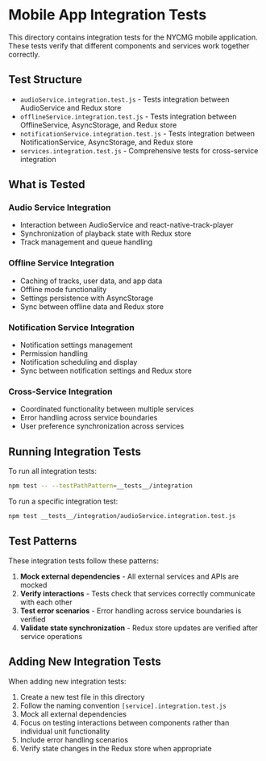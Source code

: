 # Mobile App Integration Tests

This directory contains integration tests for the NYCMG mobile application. These tests verify that different components and services work together correctly.

## Test Structure

- `audioService.integration.test.js` - Tests integration between AudioService and Redux store
- `offlineService.integration.test.js` - Tests integration between OfflineService, AsyncStorage, and Redux store
- `notificationService.integration.test.js` - Tests integration between NotificationService, AsyncStorage, and Redux store
- `services.integration.test.js` - Comprehensive tests for cross-service integration

## What is Tested

### Audio Service Integration
- Interaction between AudioService and react-native-track-player
- Synchronization of playback state with Redux store
- Track management and queue handling

### Offline Service Integration
- Caching of tracks, user data, and app data
- Offline mode functionality
- Settings persistence with AsyncStorage
- Sync between offline data and Redux store

### Notification Service Integration
- Notification settings management
- Permission handling
- Notification scheduling and display
- Sync between notification settings and Redux store

### Cross-Service Integration
- Coordinated functionality between multiple services
- Error handling across service boundaries
- User preference synchronization across services

## Running Integration Tests

To run all integration tests:

```bash
npm test -- --testPathPattern=__tests__/integration
```

To run a specific integration test:

```bash
npm test __tests__/integration/audioService.integration.test.js
```

## Test Patterns

These integration tests follow these patterns:

1. **Mock external dependencies** - All external services and APIs are mocked
2. **Verify interactions** - Tests check that services correctly communicate with each other
3. **Test error scenarios** - Error handling across service boundaries is verified
4. **Validate state synchronization** - Redux store updates are verified after service operations

## Adding New Integration Tests

When adding new integration tests:

1. Create a new test file in this directory
2. Follow the naming convention `[service].integration.test.js`
3. Mock all external dependencies
4. Focus on testing interactions between components rather than individual unit functionality
5. Include error handling scenarios
6. Verify state changes in the Redux store when appropriate